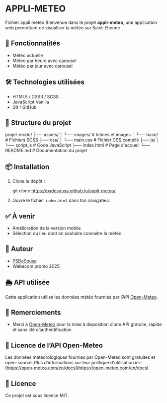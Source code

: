 # APPLI-METEO
Fichier appli meteo
Bienvenue dans le projet **appli-meteo**, une application web permettant de visualiser la météo sur Saint-Etienne

## 🚀 Fonctionnalités

- Météo actuelle
- Météo par heure avec carousel
- Météo par jour avec carousel

## 🛠️ Technologies utilisées

- HTML5 / CSS3 / SCSS
- JavaScript Vanilla
- Git / GitHub

## 📂 Structure du projet

projet-mcdo/
├── assets/
│   └── images/             # Icônes et images
│   └── base/               # Fichiers SCSS
├── css/
│   └── main.css            # Fichier CSS compilé
├── js/
│   └── script.js           # Code JavaScript
├── index.html              # Page d'accueil
└── README.md               # Documentation du projet
## 📦 Installation

1. Clone le dépôt :
   
   git clone https://psdesousa.github.io/appli-meteo/
   
2. Ouvre le fichier `index.html` dans ton navigateur.

## ✅ À venir

- Amélioration de la version mobile
- Sélection du lieu dont on souhaite connaitre la météo

## 🙌 Auteur

- [PSDeSousa](https://github.com/PSDeSousa)
- Webecom promo 2025

## 🌦️ API utilisée

Cette application utilise les données météo fournies par l’API [Open-Meteo](https://open-meteo.com/).

## 🙏 Remerciements

- Merci à [Open-Meteo](https://open-meteo.com/) pour la mise à disposition d’une API gratuite, rapide et sans clé d’authentification.

## 🔐 Licence de l’API Open-Meteo

Les données météorologiques fournies par Open-Meteo sont gratuites et open-source. Plus d’informations sur leur politique d'utilisation ici : [https://open-meteo.com/en/docs](https://open-meteo.com/en/docs)

## 📄 Licence

Ce projet est sous licence MIT.